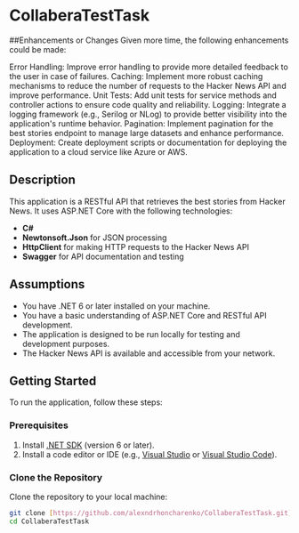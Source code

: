 # CollaberaTestTask

##Enhancements or Changes
Given more time, the following enhancements could be made:

Error Handling: Improve error handling to provide more detailed feedback to the user in case of failures.
Caching: Implement more robust caching mechanisms to reduce the number of requests to the Hacker News API and improve performance.
Unit Tests: Add unit tests for service methods and controller actions to ensure code quality and reliability.
Logging: Integrate a logging framework (e.g., Serilog or NLog) to provide better visibility into the application's runtime behavior.
Pagination: Implement pagination for the best stories endpoint to manage large datasets and enhance performance.
Deployment: Create deployment scripts or documentation for deploying the application to a cloud service like Azure or AWS.

## Description

This application is a RESTful API that retrieves the best stories from Hacker News. It uses ASP.NET Core with the following technologies:
- **C#**
- **Newtonsoft.Json** for JSON processing
- **HttpClient** for making HTTP requests to the Hacker News API
- **Swagger** for API documentation and testing

## Assumptions

- You have .NET 6 or later installed on your machine.
- You have a basic understanding of ASP.NET Core and RESTful API development.
- The application is designed to be run locally for testing and development purposes.
- The Hacker News API is available and accessible from your network.

## Getting Started

To run the application, follow these steps:

### Prerequisites

1. Install [.NET SDK](https://dotnet.microsoft.com/download) (version 6 or later).
2. Install a code editor or IDE (e.g., [Visual Studio](https://visualstudio.microsoft.com/) or [Visual Studio Code](https://code.visualstudio.com/)).

### Clone the Repository

Clone the repository to your local machine:

```bash
git clone [https://github.com/alexndrhoncharenko/CollaberaTestTask.git]
cd CollaberaTestTask


